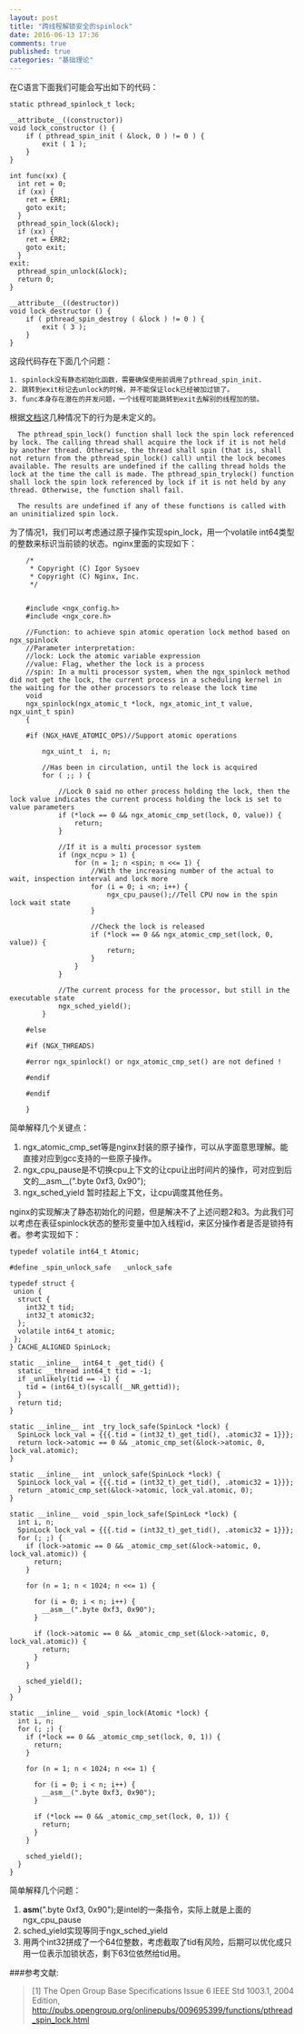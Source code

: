 ```yaml
---
layout: post
title: "跨线程解锁安全的spinlock"
date: 2016-06-13 17:36
comments: true
published: true
categories: "基础理论"
---
```



  在C语言下面我们可能会写出如下的代码：

	static pthread_spinlock_t lock;

	__attribute__((constructor))
	void lock_constructor () {
	    if ( pthread_spin_init ( &lock, 0 ) != 0 ) {
	        exit ( 1 );
	    }
	}

	int func(xx) {
	  int ret = 0;
	  if (xx) {
	    ret = ERR1;
	    goto exit;
	  }
	  pthread_spin_lock(&lock);
	  if (xx) {
	    ret = ERR2;
	    goto exit;
	  }
	exit:
	  pthread_spin_unlock(&lock);
	  return 0;
	}

	__attribute__((destructor))
	void lock_destructor () {
	    if ( pthread_spin_destroy ( &lock ) != 0 ) {
	        exit ( 3 );
	    }
	}

  这段代码存在下面几个问题：

  	1. spinlock没有静态初始化函数，需要确保使用前调用了pthread_spin_init.
  	2. 跳转到exit标记去unlock的时候，并不能保证lock已经被加过锁了。
  	3. func本身存在潜在的并发问题，一个线程可能跳转到exit去解别的线程加的锁。

  根据[文档][1]这几种情况下的行为是未定义的。


	  The pthread_spin_lock() function shall lock the spin lock referenced by lock. The calling thread shall acquire the lock if it is not held by another thread. Otherwise, the thread shall spin (that is, shall not return from the pthread_spin_lock() call) until the lock becomes available. The results are undefined if the calling thread holds the lock at the time the call is made. The pthread_spin_trylock() function shall lock the spin lock referenced by lock if it is not held by any thread. Otherwise, the function shall fail.

	  The results are undefined if any of these functions is called with an uninitialized spin lock.

  为了情况1，我们可以考虑通过原子操作实现spin_lock，用一个volatile int64类型的整数来标识当前锁的状态。nginx里面的实现如下：

	    /* 
	     * Copyright (C) Igor Sysoev 
	     * Copyright (C) Nginx, Inc. 
	     */  
	      
	      
	    #include <ngx_config.h>  
	    #include <ngx_core.h>  
	      
	    //Function: to achieve spin atomic operation lock method based on ngx_spinlock  
	    //Parameter interpretation:   
	    //lock: Lock the atomic variable expression  
	    //value: Flag, whether the lock is a process  
	    //spin: In a multi processor system, when the ngx_spinlock method did not get the lock, the current process in a scheduling kernel in the waiting for the other processors to release the lock time  
	    void  
	    ngx_spinlock(ngx_atomic_t *lock, ngx_atomic_int_t value, ngx_uint_t spin)  
	    {  
	      
	    #if (NGX_HAVE_ATOMIC_OPS)//Support atomic operations  
	      
	        ngx_uint_t  i, n;  
	      
	        //Has been in circulation, until the lock is acquired  
	        for ( ;; ) {  
	      
	            //Lock 0 said no other process holding the lock, then the lock value indicates the current process holding the lock is set to value parameters  
	            if (*lock == 0 && ngx_atomic_cmp_set(lock, 0, value)) {  
	                return;  
	            }  
	      
	            //If it is a multi processor system  
	            if (ngx_ncpu > 1) {  
	                for (n = 1; n <spin; n <<= 1) {  
	                    //With the increasing number of the actual to wait, inspection interval and lock more  
	                    for (i = 0; i <n; i++) {  
	                        ngx_cpu_pause();//Tell CPU now in the spin lock wait state  
	                    }  
	      
	                    //Check the lock is released  
	                    if (*lock == 0 && ngx_atomic_cmp_set(lock, 0, value)) {  
	                        return;  
	                    }  
	                }  
	            }  
	      
	            //The current process for the processor, but still in the executable state  
	            ngx_sched_yield();  
	        }  
	      
	    #else  
	      
	    #if (NGX_THREADS)  
	      
	    #error ngx_spinlock() or ngx_atomic_cmp_set() are not defined !  
	      
	    #endif  
	      
	    #endif  
	      
	    }    	

  简单解释几个关键点：

  1. ngx_atomic_cmp_set等是nginx封装的原子操作，可以从字面意思理解。能直接对应到gcc支持的一些原子操作。
  2. ngx_cpu_pause是不切换cpu上下文的让cpu让出时间片的操作，可对应到后文的__asm__(".byte 0xf3, 0x90");
  3. ngx_sched_yield 暂时挂起上下文，让cpu调度其他任务。

  nginx的实现解决了静态初始化的问题，但是解决不了上述问题2和3。为此我们可以考虑在表征spinlock状态的整形变量中加入线程id，来区分操作者是否是锁持有者。参考实现如下：

	typedef volatile int64_t Atomic;

	#define _spin_unlock_safe   _unlock_safe

	typedef struct {
	 union {
	  struct {
	    int32_t tid;
	    int32_t atomic32;
	  };
	  volatile int64_t atomic;
	 };
	} CACHE_ALIGNED SpinLock;

	static __inline__ int64_t _get_tid() {
	  static __thread int64_t tid = -1;
	  if _unlikely(tid == -1) {
	    tid = (int64_t)(syscall(__NR_gettid));
	  }
	  return tid;
	}

	static __inline__ int _try_lock_safe(SpinLock *lock) {
	  SpinLock lock_val = {{{.tid = (int32_t)_get_tid(), .atomic32 = 1}}};
	  return lock->atomic == 0 && _atomic_cmp_set(&lock->atomic, 0, lock_val.atomic);
	}

	static __inline__ int _unlock_safe(SpinLock *lock) {
	  SpinLock lock_val = {{{.tid = (int32_t)_get_tid(), .atomic32 = 1}}};
	  return _atomic_cmp_set(&lock->atomic, lock_val.atomic, 0);
	}

	static __inline__ void _spin_lock_safe(SpinLock *lock) {
	  int i, n;
	  SpinLock lock_val = {{{.tid = (int32_t)_get_tid(), .atomic32 = 1}}};
	  for (; ;) {
	    if (lock->atomic == 0 && _atomic_cmp_set(&lock->atomic, 0, lock_val.atomic)) {
	      return;
	    }

	    for (n = 1; n < 1024; n <<= 1) {

	      for (i = 0; i < n; i++) {
	        __asm__(".byte 0xf3, 0x90");
	      }

	      if (lock->atomic == 0 && _atomic_cmp_set(&lock->atomic, 0, lock_val.atomic)) {
	        return;
	      }
	    }

	    sched_yield();
	  }
	}

	static __inline__ void _spin_lock(Atomic *lock) {
	  int i, n;
	  for (; ;) {
	    if (*lock == 0 && _atomic_cmp_set(lock, 0, 1)) {
	      return;
	    }

	    for (n = 1; n < 1024; n <<= 1) {

	      for (i = 0; i < n; i++) {
	        __asm__(".byte 0xf3, 0x90");
	      }

	      if (*lock == 0 && _atomic_cmp_set(lock, 0, 1)) {
	        return;
	      }
	    }

	    sched_yield();
	  }
	}
  
  简单解释几个问题：

  1. __asm__(".byte 0xf3, 0x90");是intel的一条指令，实际上就是上面的ngx_cpu_pause
  2. sched_yield实现等同于ngx_sched_yield
  2. 用两个int32拼成了一个64位整数，考虑截取了tid有风险，后期可以优化成只用一位表示加锁状态，剩下63位依然给tid用。

[1]: http://pubs.opengroup.org/onlinepubs/009695399/functions/pthread_spin_lock.html "The Open Group Base Specifications Issue 6 IEEE Std 1003.1, 2004 Edition"

###参考文献:

>\[1] The Open Group Base Specifications Issue 6 IEEE Std 1003.1, 2004 Edition, <http://pubs.opengroup.org/onlinepubs/009695399/functions/pthread_spin_lock.html>